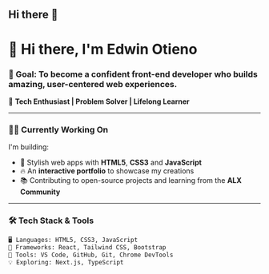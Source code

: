 ## Hi there 👋
# 👋 Hi there, I'm Edwin Otieno

### 🎯 Goal: To become a confident **front-end developer** who builds amazing, user-centered web experiences.

🚀 **Tech Enthusiast | Problem Solver | Lifelong Learner**

---

### 🧑‍💻 Currently Working On

I'm building:
- 🎨 Stylish web apps with **HTML5**, **CSS3** and **JavaScript**
- 🔥 An **interactive portfolio** to showcase my creations
- 📚 Contributing to open-source projects and learning from the **ALX Community**

---

### 🛠️ Tech Stack & Tools

```html
🖥️ Languages: HTML5, CSS3, JavaScript  
🧰 Frameworks: React, Tailwind CSS, Bootstrap  
🎨 Tools: VS Code, GitHub, Git, Chrome DevTools  
💡 Exploring: Next.js, TypeScript




